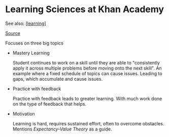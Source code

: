 <!--
 Copyright (C) 2023 David Jones
 
 This file is part of memex.
 
 memex is free software: you can redistribute it and/or modify
 it under the terms of the GNU General Public License as published by
 the Free Software Foundation, either version 3 of the License, or
 (at your option) any later version.
 
 memex is distributed in the hope that it will be useful,
 but WITHOUT ANY WARRANTY; without even the implied warranty of
 MERCHANTABILITY or FITNESS FOR A PARTICULAR PURPOSE.  See the
 GNU General Public License for more details.
 
 You should have received a copy of the GNU General Public License
 along with memex.  If not, see <http://www.gnu.org/licenses/>.
-->

# Learning Sciences at Khan Academy 

See also: [[learning]]

[Source](https://blog.khanacademy.org/an-introduction-to-learning-science-at-khan-academy/)

Focuses on three big topics 

- Mastery Learning

	Student continues to work on a skill until they are able to "consistently apply it across multiple problems before moving onto the next skill".   An example where a fixed schedule of topics can cause issues. Leading to gaps, which accumulate and cause issues.

- Practice with feedback

	Practice with feedback leads to greater learning. With much work done on the type of feedback that helps. 

- Motivation 

	Learning is hard, requires sustained effort, often to overcome obstacles. Mentions _Expectancy-Value Theory_ as a guide.



[//begin]: # "Autogenerated link references for markdown compatibility"
[learning]: ../learning "Learning"
[//end]: # "Autogenerated link references"